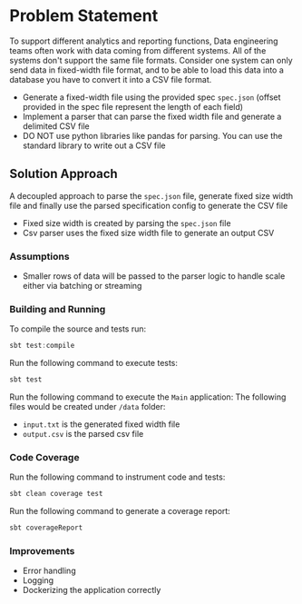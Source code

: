# Problem Statement

To support different analytics and reporting functions, Data engineering teams often work with data coming from different systems. All of the systems don't support the same file formats. Consider one system can only send data in fixed-width file format, and to be able to load this data into a database you have to convert it into a CSV file format.

- Generate a fixed-width file using the provided spec `spec.json` (offset provided in the spec file represent the length of each field)
- Implement a parser that can parse the fixed width file and generate a delimited CSV file
- DO NOT use python libraries like pandas for parsing. You can use the standard library to write out a CSV file

## Solution Approach
A decoupled approach to parse the `spec.json` file, generate fixed size width file
and finally use the parsed specification config to generate the CSV file
- Fixed size width is created by parsing the `spec.json` file
- Csv parser uses the fixed size width file to generate an output CSV

### Assumptions
- Smaller rows of data will be passed to the parser logic to handle scale either via batching or streaming

### Building and Running

To compile the source and tests run:
```sbt
sbt test:compile
```

Run the following command to execute tests:
```sbt
sbt test
```

Run the following command to execute the `Main` application:
The following files would be created under `/data` folder:
- `input.txt` is the generated fixed width file
- `output.csv` is the parsed csv file

### Code Coverage

Run the following command to instrument code and tests:
```sbt
sbt clean coverage test
```

Run the following command to generate a coverage report:
```sbt
sbt coverageReport
```

### Improvements
- Error handling
- Logging
- Dockerizing the application correctly